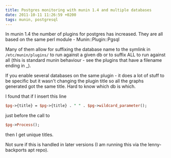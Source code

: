 ```yaml
---
title: Postgres monitoring with munin 1.4 and multiple databases
date: 2011-10-11 11:26:59 +0200
tags: munin, postgresql
---
```


In munin 1.4 the number of plugins for postgres has increased. They are all based on the same perl module - Munin::Plugin::Pgsql

Many of them allow for suffixing the database name to the symlink in `/etc/munin/plugins/` to run against a given db or to suffix ALL to run against all (this is standard munin behaviour - see the plugins that have a filename ending in _).

If you enable several databases on the same plugin - it does a lot of stuff to be specific but it wasn't changing the plugin title so all the graphs generated got the same title. Hard to know which db is which.

I found that if I insert this line

~~~ perl
$pg->{title} = $pg->{title} . " " . $pg->wildcard_parameter();
~~~

just before the call to 

~~~ perl
$pg->Process();
~~~

then I get unique titles.

Not sure if this is handled in later versions (I am running this via the lenny-backports apt repo).
